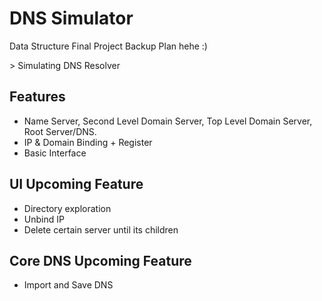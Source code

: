 # DNS Simulator
<p>Data Structure Final Project Backup Plan hehe :)</p>
> Simulating DNS Resolver

## Features
- Name Server, Second Level Domain Server, Top Level Domain Server, Root Server/DNS.
- IP & Domain Binding + Register
- Basic Interface

## UI Upcoming Feature
- Directory exploration
- Unbind IP
- Delete certain server until its children

## Core DNS Upcoming Feature
- Import and Save DNS